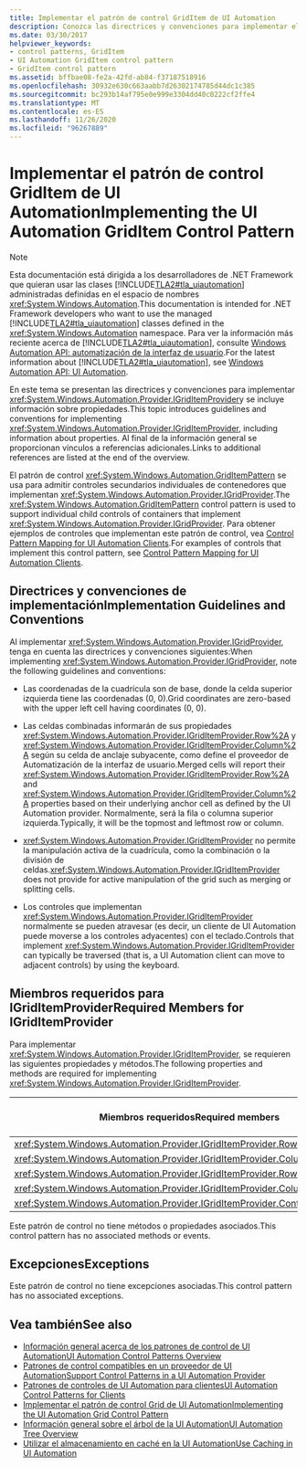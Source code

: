 ```yaml
---
title: Implementar el patrón de control GridItem de UI Automation
description: Conozca las directrices y convenciones para implementar el patrón de control GridItemPattern para los elementos de cuadrícula en la automatización de la interfaz de usuario. Consulte los miembros necesarios para IGridItemProvider.
ms.date: 03/30/2017
helpviewer_keywords:
- control patterns, GridItem
- UI Automation GridItem control pattern
- GridItem control pattern
ms.assetid: bffbae08-fe2a-42fd-ab84-f37187518916
ms.openlocfilehash: 30932e630c663aabb7d26302174785d44dc1c385
ms.sourcegitcommit: bc293b14af795e0e999e3304dd40c0222cf2ffe4
ms.translationtype: MT
ms.contentlocale: es-ES
ms.lasthandoff: 11/26/2020
ms.locfileid: "96267889"
---
```

# <a name="implementing-the-ui-automation-griditem-control-pattern"></a><span data-ttu-id="8992d-104">Implementar el patrón de control GridItem de UI Automation</span><span class="sxs-lookup"><span data-stu-id="8992d-104">Implementing the UI Automation GridItem Control Pattern</span></span>

> [!NOTE]
> <span data-ttu-id="8992d-105">Esta documentación está dirigida a los desarrolladores de .NET Framework que quieran usar las clases [!INCLUDE[TLA2#tla_uiautomation](../../../includes/tla2sharptla-uiautomation-md.md)] administradas definidas en el espacio de nombres <xref:System.Windows.Automation>.</span><span class="sxs-lookup"><span data-stu-id="8992d-105">This documentation is intended for .NET Framework developers who want to use the managed [!INCLUDE[TLA2#tla_uiautomation](../../../includes/tla2sharptla-uiautomation-md.md)] classes defined in the <xref:System.Windows.Automation> namespace.</span></span> <span data-ttu-id="8992d-106">Para ver la información más reciente acerca de [!INCLUDE[TLA2#tla_uiautomation](../../../includes/tla2sharptla-uiautomation-md.md)], consulte [Windows Automation API: automatización de la interfaz de usuario](/windows/win32/winauto/entry-uiauto-win32).</span><span class="sxs-lookup"><span data-stu-id="8992d-106">For the latest information about [!INCLUDE[TLA2#tla_uiautomation](../../../includes/tla2sharptla-uiautomation-md.md)], see [Windows Automation API: UI Automation](/windows/win32/winauto/entry-uiauto-win32).</span></span>  
  
 <span data-ttu-id="8992d-107">En este tema se presentan las directrices y convenciones para implementar <xref:System.Windows.Automation.Provider.IGridItemProvider>y se incluye información sobre propiedades.</span><span class="sxs-lookup"><span data-stu-id="8992d-107">This topic introduces guidelines and conventions for implementing <xref:System.Windows.Automation.Provider.IGridItemProvider>, including information about properties.</span></span> <span data-ttu-id="8992d-108">Al final de la información general se proporcionan vínculos a referencias adicionales.</span><span class="sxs-lookup"><span data-stu-id="8992d-108">Links to additional references are listed at the end of the overview.</span></span>  
  
 <span data-ttu-id="8992d-109">El patrón de control <xref:System.Windows.Automation.GridItemPattern> se usa para admitir controles secundarios individuales de contenedores que implementan <xref:System.Windows.Automation.Provider.IGridProvider>.</span><span class="sxs-lookup"><span data-stu-id="8992d-109">The <xref:System.Windows.Automation.GridItemPattern> control pattern is used to support individual child controls of containers that implement <xref:System.Windows.Automation.Provider.IGridProvider>.</span></span> <span data-ttu-id="8992d-110">Para obtener ejemplos de controles que implementan este patrón de control, vea [Control Pattern Mapping for UI Automation Clients](control-pattern-mapping-for-ui-automation-clients.md).</span><span class="sxs-lookup"><span data-stu-id="8992d-110">For examples of controls that implement this control pattern, see [Control Pattern Mapping for UI Automation Clients](control-pattern-mapping-for-ui-automation-clients.md).</span></span>  
  
<a name="Implementation_Guidelines_and_Conventions"></a>

## <a name="implementation-guidelines-and-conventions"></a><span data-ttu-id="8992d-111">Directrices y convenciones de implementación</span><span class="sxs-lookup"><span data-stu-id="8992d-111">Implementation Guidelines and Conventions</span></span>  

 <span data-ttu-id="8992d-112">Al implementar <xref:System.Windows.Automation.Provider.IGridProvider>, tenga en cuenta las directrices y convenciones siguientes:</span><span class="sxs-lookup"><span data-stu-id="8992d-112">When implementing <xref:System.Windows.Automation.Provider.IGridProvider>, note the following guidelines and conventions:</span></span>  
  
- <span data-ttu-id="8992d-113">Las coordenadas de la cuadrícula son de base, donde la celda superior izquierda tiene las coordenadas (0, 0).</span><span class="sxs-lookup"><span data-stu-id="8992d-113">Grid coordinates are zero-based with the upper left cell having coordinates (0, 0).</span></span>  
  
- <span data-ttu-id="8992d-114">Las celdas combinadas informarán de sus propiedades <xref:System.Windows.Automation.Provider.IGridItemProvider.Row%2A> y <xref:System.Windows.Automation.Provider.IGridItemProvider.Column%2A> según su celda de anclaje subyacente, como define el proveedor de Automatización de la interfaz de usuario.</span><span class="sxs-lookup"><span data-stu-id="8992d-114">Merged cells will report their <xref:System.Windows.Automation.Provider.IGridItemProvider.Row%2A> and <xref:System.Windows.Automation.Provider.IGridItemProvider.Column%2A> properties based on their underlying anchor cell as defined by the UI Automation provider.</span></span> <span data-ttu-id="8992d-115">Normalmente, será la fila o columna superior izquierda.</span><span class="sxs-lookup"><span data-stu-id="8992d-115">Typically, it will be the topmost and leftmost row or column.</span></span>  
  
- <span data-ttu-id="8992d-116"><xref:System.Windows.Automation.Provider.IGridItemProvider> no permite la manipulación activa de la cuadrícula, como la combinación o la división de celdas.</span><span class="sxs-lookup"><span data-stu-id="8992d-116"><xref:System.Windows.Automation.Provider.IGridItemProvider> does not provide for active manipulation of the grid such as merging or splitting cells.</span></span>  
  
- <span data-ttu-id="8992d-117">Los controles que implementan <xref:System.Windows.Automation.Provider.IGridItemProvider> normalmente se pueden atravesar (es decir, un cliente de UI Automation puede moverse a los controles adyacentes) con el teclado.</span><span class="sxs-lookup"><span data-stu-id="8992d-117">Controls that implement <xref:System.Windows.Automation.Provider.IGridItemProvider> can typically be traversed (that is, a UI Automation client can move to adjacent controls) by using the keyboard.</span></span>  
  
<a name="Required_Members_for_IGridItemProvider"></a>

## <a name="required-members-for-igriditemprovider"></a><span data-ttu-id="8992d-118">Miembros requeridos para IGridItemProvider</span><span class="sxs-lookup"><span data-stu-id="8992d-118">Required Members for IGridItemProvider</span></span>  

 <span data-ttu-id="8992d-119">Para implementar <xref:System.Windows.Automation.Provider.IGridItemProvider>, se requieren las siguientes propiedades y métodos.</span><span class="sxs-lookup"><span data-stu-id="8992d-119">The following properties and methods are required for implementing <xref:System.Windows.Automation.Provider.IGridItemProvider>.</span></span>  
  
|<span data-ttu-id="8992d-120">Miembros requeridos</span><span class="sxs-lookup"><span data-stu-id="8992d-120">Required members</span></span>|<span data-ttu-id="8992d-121">Tipo de miembro</span><span class="sxs-lookup"><span data-stu-id="8992d-121">Member type</span></span>|<span data-ttu-id="8992d-122">Notas</span><span class="sxs-lookup"><span data-stu-id="8992d-122">Notes</span></span>|  
|----------------------|-----------------|-----------|  
|<xref:System.Windows.Automation.Provider.IGridItemProvider.Row%2A>|<span data-ttu-id="8992d-123">Propiedad</span><span class="sxs-lookup"><span data-stu-id="8992d-123">Property</span></span>|<span data-ttu-id="8992d-124">None</span><span class="sxs-lookup"><span data-stu-id="8992d-124">None</span></span>|  
|<xref:System.Windows.Automation.Provider.IGridItemProvider.Column%2A>|<span data-ttu-id="8992d-125">Propiedad</span><span class="sxs-lookup"><span data-stu-id="8992d-125">Property</span></span>|<span data-ttu-id="8992d-126">None</span><span class="sxs-lookup"><span data-stu-id="8992d-126">None</span></span>|  
|<xref:System.Windows.Automation.Provider.IGridItemProvider.RowSpan%2A>|<span data-ttu-id="8992d-127">Propiedad</span><span class="sxs-lookup"><span data-stu-id="8992d-127">Property</span></span>|<span data-ttu-id="8992d-128">None</span><span class="sxs-lookup"><span data-stu-id="8992d-128">None</span></span>|  
|<xref:System.Windows.Automation.Provider.IGridItemProvider.ColumnSpan%2A>|<span data-ttu-id="8992d-129">Propiedad</span><span class="sxs-lookup"><span data-stu-id="8992d-129">Property</span></span>|<span data-ttu-id="8992d-130">None</span><span class="sxs-lookup"><span data-stu-id="8992d-130">None</span></span>|  
|<xref:System.Windows.Automation.Provider.IGridItemProvider.ContainingGrid%2A>|<span data-ttu-id="8992d-131">Propiedad</span><span class="sxs-lookup"><span data-stu-id="8992d-131">Property</span></span>|<span data-ttu-id="8992d-132">None</span><span class="sxs-lookup"><span data-stu-id="8992d-132">None</span></span>|  
  
 <span data-ttu-id="8992d-133">Este patrón de control no tiene métodos o propiedades asociados.</span><span class="sxs-lookup"><span data-stu-id="8992d-133">This control pattern has no associated methods or events.</span></span>  
  
<a name="Exceptions"></a>

## <a name="exceptions"></a><span data-ttu-id="8992d-134">Excepciones</span><span class="sxs-lookup"><span data-stu-id="8992d-134">Exceptions</span></span>  

 <span data-ttu-id="8992d-135">Este patrón de control no tiene excepciones asociadas.</span><span class="sxs-lookup"><span data-stu-id="8992d-135">This control pattern has no associated exceptions.</span></span>  
  
## <a name="see-also"></a><span data-ttu-id="8992d-136">Vea también</span><span class="sxs-lookup"><span data-stu-id="8992d-136">See also</span></span>

- [<span data-ttu-id="8992d-137">Información general acerca de los patrones de control de UI Automation</span><span class="sxs-lookup"><span data-stu-id="8992d-137">UI Automation Control Patterns Overview</span></span>](ui-automation-control-patterns-overview.md)
- [<span data-ttu-id="8992d-138">Patrones de control compatibles en un proveedor de UI Automation</span><span class="sxs-lookup"><span data-stu-id="8992d-138">Support Control Patterns in a UI Automation Provider</span></span>](support-control-patterns-in-a-ui-automation-provider.md)
- [<span data-ttu-id="8992d-139">Patrones de controles de UI Automation para clientes</span><span class="sxs-lookup"><span data-stu-id="8992d-139">UI Automation Control Patterns for Clients</span></span>](ui-automation-control-patterns-for-clients.md)
- [<span data-ttu-id="8992d-140">Implementar el patrón de control Grid de UI Automation</span><span class="sxs-lookup"><span data-stu-id="8992d-140">Implementing the UI Automation Grid Control Pattern</span></span>](implementing-the-ui-automation-grid-control-pattern.md)
- [<span data-ttu-id="8992d-141">Información general sobre el árbol de la UI Automation</span><span class="sxs-lookup"><span data-stu-id="8992d-141">UI Automation Tree Overview</span></span>](ui-automation-tree-overview.md)
- [<span data-ttu-id="8992d-142">Utilizar el almacenamiento en caché en la UI Automation</span><span class="sxs-lookup"><span data-stu-id="8992d-142">Use Caching in UI Automation</span></span>](use-caching-in-ui-automation.md)
